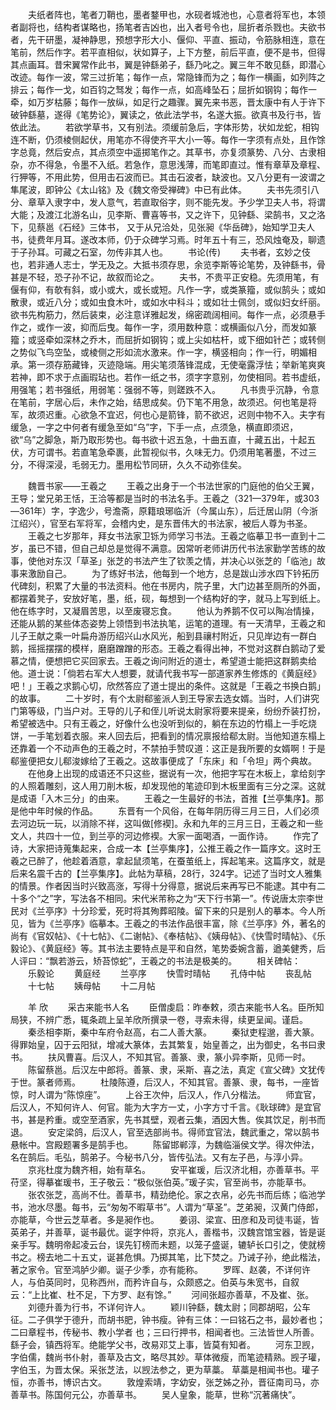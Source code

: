 <!-- { "loadSidebar": true } -->
　　夫纸者阵也，笔者刀鞘也，墨者鍪甲也，水砚者城池也，心意者将军也，本领者副将也，结构者谋略也，扬笔者吉凶也，出入者号令也，屈折者杀戮也。夫欲书者，先干研墨，凝神静思，预想字形大小、偃仰、平直、振动，令筋脉相连，意在笔前，然后作字。若平直相似，状如算子，上下方整，前后平直，便不是书，但得其点画耳。昔宋翼常作此书，翼是钟繇弟子，繇乃叱之。翼三年不敢见繇，即潜心改迹。每作一波，常三过折笔；每作一点，常隐锋而为之；每作一横画，如列阵之排云；每作一戈，如百钧之驽发；每作一点，如高峰坠石；屈折如钢钩；每作一牵，如万岁枯藤；每作一放纵，如足行之趣骤。翼先来书恶，晋太康中有人于许下破钟繇墓，遂得《笔势论》，翼读之，依此法学书，名遂大振。欲真书及行书，皆依此法。 
　　若欲学草书，又有别法。须缓前急后，字体形势，状如龙蛇，相钩连不断，仍须棱侧起伏，用笔亦不得使齐平大小一等。每作一字须有点处，且作馀字总竟，然后安点，其点须空中遥掷笔作之。其草书，亦复须篆势、八分、古隶相杂，亦不得急，令墨不入纸。若急作，意思浅薄，而笔即直过。惟有章草及章程、行狎等，不用此势，但用击石波而已。其击石波者，缺波也。又八分更有一波谓之隼尾波，即钟公《太山铭》及《魏文帝受禅碑》中已有此体。 
　　夫书先须引八分、章草入隶字中，发人意气，若直取俗字，则不能先发。予少学卫夫人书，将谓大能；及渡江北游名山，见李斯、曹喜等书，又之许下，见钟繇、梁鹄书，又之洛下，见蔡邕《石经》三体书， 又于从兄洽处，见张昶《华岳碑》，始知学卫夫人书，徒费年月耳。遂改本师，仍于众碑学习焉。时年五十有三，恐风烛奄及，聊遗于子孙耳。可藏之石室，勿传非其人也。 
　　书论(传) 
　　夫书者，玄妙之伎也，若非通人志士，学无及之。大抵书须存思，余览李斯等论笔势，及钟繇书，骨甚是不轻，恐子孙不记，故叙而论之。 
　　夫书，不贵平正安稳。先须用笔，有偃有仰，有欹有斜，或小或大，或长或短。凡作一字，或类篆籀，或似鹄头；或如散隶，或近八分；或如虫食木叶，或如水中科斗；或如壮士佩剑，或似妇女纤丽。欲书先构筋力，然后装束，必注意详雅起发，绵密疏阔相间。每作一点，必须悬手作之，或作一波，抑而后曳。每作一字，须用数种意：或横画似八分，而发如篆籀；或竖牵如深林之乔木，而屈折如钢钩；或上尖如枯杆，或下细如针芒；或转侧之势似飞鸟空坠，或棱侧之形如流水激来。作一字，横竖相向；作一行，明媚相承。第一须存筋藏锋，灭迹隐端。用尖笔须落锋混成，无使毫露浮怯；举新笔爽爽若神，即不求于点画瑕玷也。若作一纸之书，须字字意别，勿使相同。若书虚纸，用强笔；若书强纸，用弱笔：强弱不等，则蹉跌不入。 
　　凡书贵乎沉静，令意在笔前，字居心后，未作之始，结思成矣。仍下笔不用急，故须迟。何也笔是将军，故须迟重。心欲急不宜迟，何也心是箭锋，箭不欲迟，迟则中物不入。夫字有缓急，一字之中何者有缓急至如“乌”字，下手一点，点须急，横直即须迟，欲“乌”之脚急，斯乃取形势也。每书欲十迟五急，十曲五直，十藏五出，十起五伏，方可谓书。若直笔急牵裹，此暂视似书，久味无力。仍须用笔著墨，不过三分，不得深浸，毛弱无力。墨用松节同研，久久不动弥佳矣。 

　　魏晋书家——王羲之 
　　王羲之出身于一个书法世家的门庭他的伯父王翼，王导；堂兄弟王恬，王洽等都是当时的书法名手。王羲之（321—379年，或303—361年）字，字逸少，号澹斋，原籍琅琊临沂（今属山东），后迁居山阴（今浙江绍兴），官至右军将军，会稽内史，是东晋伟大的书法家，被后人尊为书圣。 
　　王羲之七岁那年，拜女书法家卫铄为师学习书法。王羲之临摹卫书一直到十二岁，虽已不错，但自己却总是觉得不满意。因常听老师讲历代书法家勤学苦练的故事，使他对东汉「草圣」张芝的书法产生了钦羡之情，并决心以张芝的「临池」故事来激励自己。 
　　为了练好书法，他每到一个地方，总是跋山涉水四下钤拓历代碑刻，积累了大量的书法资料。他在书房内，院子里，大门边甚至厕所的外面，都摆着凳子，安放好笔，墨，纸，砚，每想到一个结构好的字，就马上写到纸上。他在练字时，又凝眉苦思，以至废寝忘食。 
　　他认为养鹅不仅可以陶冶情操，还能从鹅的某些体态姿势上领悟到书法执笔，运笔的道理。有一天清早，王羲之和儿子王献之乘一叶扁舟游历绍兴山水风光，船到县禳村附近，只见岸边有一群白鹅，摇摇摆摆的模样，磨磨蹭蹭的形态。王羲之看得出神，不觉对这群白鹅动了爱慕之情，便想把它买回家去。王羲之询问附近的道士，希望道士能把这群鹅卖给他。道士说：「倘若右军大人想要，就请代我书写一部道家养生修炼的《黄庭经》吧！」王羲之求鹅心切，欣然答应了道士提出的条件。这就是「王羲之书换白鹅」的故事。 
　　二十岁时，有个太尉郗鉴派人到王导家去选女婿。当时，人们讲究门第等级，门当户对。王导的儿子和侄儿听说太尉家将要来提亲，纷纷乔装打扮，希望被选中。只有王羲之，好像什么也没听到似的，躺在东边的竹榻上一手吃烧饼，一手笔划着衣服。来人回去后，把看到的情况禀报给郗太尉。当他知道东榻上还靠着一个不动声色的王羲之时，不禁拍手赞叹道：这正是我所要的女婿啊！于是郗鉴便把女儿郗浚嫁给了王羲之。这故事便成了「东床」和「令坦」两个典故。 
　　在他身上出现的成语还不只这些，据说有一次，他把字写在木板上，拿给刻字的人照着雕刻，这人用刀削木板，却发现他的笔迹印到木板里面有三分之深。这就是成语「入木三分」的由来。 
　　王羲之一生最好的书法，首推【兰亭集序】。那是他中年时候的作品。 
　　东晋有一个风俗，在每年阴历得三月三日，人们必须去河边玩一玩，以消除不祥，这叫做[修褉]。永和九年的三月三日，王羲之和一些文人，共四十一位，到兰亭的河边修褉。大家一面喝酒，一面作诗。 
　　作完了诗，大家把诗蒐集起来，合成一本【兰亭集序】，公推王羲之作一篇序文。这时王羲之已醉了，他趁着酒意，拿起鼠须笔，在蚕茧纸上，挥起笔来。这篇序文，就是后来名震千古的【兰亭集序】。此帖为草稿，28行，324字。记述了当时文人雅集的情景。作者因当时兴致高涨，写得十分得意，据说后来再写已不能逮。其中有二十多个“之”字，写法各不相同。宋代米芾称之为“天下行书第一”。传说唐太宗李世民对《兰亭序》十分珍爱，死时将其殉葬昭陵。留下来的只是别人的摹本。今人所见，皆为《兰亭序》临摹本。王羲之的书法作品很丰富，除《兰亭序》外，著名的尚有《官奴帖》、《十七帖》、《二谢帖》、《奉桔帖》、《姨母帖》、《快雪时晴帖》、《乐毅论》、《黄庭经》等。其书法主要特点是平和自然，笔势委婉含蓄，遒美健秀，后人评曰：“飘若游云，矫苔惊蛇”，王羲之的书法是极美的。 
　　相关碑帖： 
　　乐毅论 
　　黄庭经 
　　兰亭序 
　　快雪时晴帖 
　　孔侍中帖 
　　丧乱帖 
　　十七帖 
　　姨母帖 
　　十二月帖 

　　羊 欣 
　　采古来能书人名 
　　臣僧虔启：昨奉敕，须古来能书人名。臣所知局狭，不辨广悉，辄条疏上呈羊欣所撰录一卷，寻索未得，续更呈闻。谨启。 
　　秦丞相李斯，秦中车府令赵高，右二人善大篆。 
　　秦狱吏程邈，善大篆。得罪始皇，囚于云阳狱，增减大篆体，去其繁复，始皇善之，出为御史，名书曰隶书。 
　　扶风曹喜。后汉人，不知其官。善篆、隶，篆小异李斯，见师一时。 
　　陈留蔡邕。后汉左中郎将。善篆、隶，采斯、喜之法，真定《宣父碑》文犹传于世。篆者师焉。 
　　杜陵陈遵，后汉人，不知其官。善篆、隶，每书，一座皆惊，时人谓为“陈惊座”。 
　　上谷王次仲，后汉人，作八分楷法。 
　　师宜官，后汉人，不知何许人、何官。能为大字方一丈，小字方寸千言。《耿球碑》是宜官书，甚是矜重。或空至酒家，先书其壁，观者云集，酒因大售。俟其饮足，削书而退。 
　　安定梁鸽，后汉人，官至选部尚书。得师宜官法，魏武重之，常以鹄书悬帐中。宫殿题署多是鹄手也。 
　　陈留邯郸淳，为魏临淄侯文学。得次仲法，名在鹄后。毛弘，鹄弟子。今秘书八分，皆传弘法。又有左子邑，与淳小异。 
　　京兆杜度为魏齐相，始有草名。 
　　安平崔瑗，后汉济北相，亦善草书。平苻坚，得摹崔瑗书，王子敬云：“极似张伯英。”瑗子实，官至尚书，亦能草书。 
　　张农张芝，高尚不仕。善草书，精劲绝伦。家之衣帛，必先书而后练；临池学书，池水尽墨。每书，云“匆匆不暇草书”。人谓为“草圣”。芝弟昶，汉黄门侍郎，亦能草，今世云芝草者。多是昶作也。 
　　姜诩、梁宣、田彦和及司徒韦诞，皆英弟子，并善草，诞书最优。诞字仲将，京兆人，善楷书，汉魏宫馆宝器，皆是诞亲手写。魏明帝起凌云台，误先钉榜而未题，以笼子盛诞，辘轳长口引之，使就榜书之。榜去地二十五丈，诞甚危惧。乃掷其笔，比下焚之。乃诫子孙，绝此楷法，著之家令。官至鸿胪少卿。诞子少季，亦有能称。 
　　罗晖、赵袭，不详何许人，与伯英同时，见称西州，而矜许自与，众颇惑之。伯英与朱宽书，自叙云：“上比崔、杜不足，下方罗、赵有馀。” 
　　河间张超亦善草，不及崔、张。 
　　刘德升善为行书，不详何许人。 
　　颖川钟繇，魏太尉；同郡胡昭，公车征。二子俱学于德升，而胡书肥，钟书瘦。钟有三体：一曰铭石之书，最妙者也；二曰章程书，传秘书、教小学者 也；三曰行押书，相闻者也。三法皆世人所善。繇子会，镇西将军。绝能学父书，改易邓艾上事，皆莫有知者。 
　　河东卫觊，字伯儒，魏尚书仆射，善草及古文，略尽其妙。草体微瘦，而笔迹精熟。觊子瓘，字伯玉，为晋太保。采张芝法，以觊法参之，更为草藁。 草藁是相闻书也。瓘子恒，亦善书，博识古文。 
　　敦煌索靖，字幼安，张芝姊之孙，晋征南司马，亦善草书。陈国何元公，亦善草书。 
　　吴人皇象，能草，世称“沉著痛快”。 
